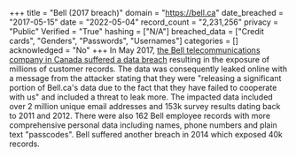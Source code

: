 +++
title = "Bell (2017 breach)"
domain = "https://bell.ca"
date_breached = "2017-05-15"
date = "2022-05-04"
record_count = "2,231,256"
privacy = "Public"
Verified = "True"
hashing = ["N/A"]
breached_data = ["Credit cards", "Genders", "Passwords", "Usernames"]
categories = []
acknowledged = "No"
+++
In May 2017, <a href="http://www.cbc.ca/beta/news/technology/bell-data-breach-customer-names-phone-numbers-emails-leak-1.4116608" target="_blank" rel="noopener">the Bell telecommunications company in Canada suffered a data breach</a> resulting in the exposure of millions of customer records. The data was consequently leaked online with a message from the attacker stating that they were &quot;releasing a significant portion of Bell.ca's data due to the fact that they have failed to cooperate with us&quot; and included a threat to leak more. The impacted data included over 2 million unique email addresses and 153k survey results dating back to 2011 and 2012. There were also 162 Bell employee records with more comprehensive personal data including names, phone numbers and plain text &quot;passcodes&quot;. Bell suffered another breach in 2014 which exposed 40k records.

